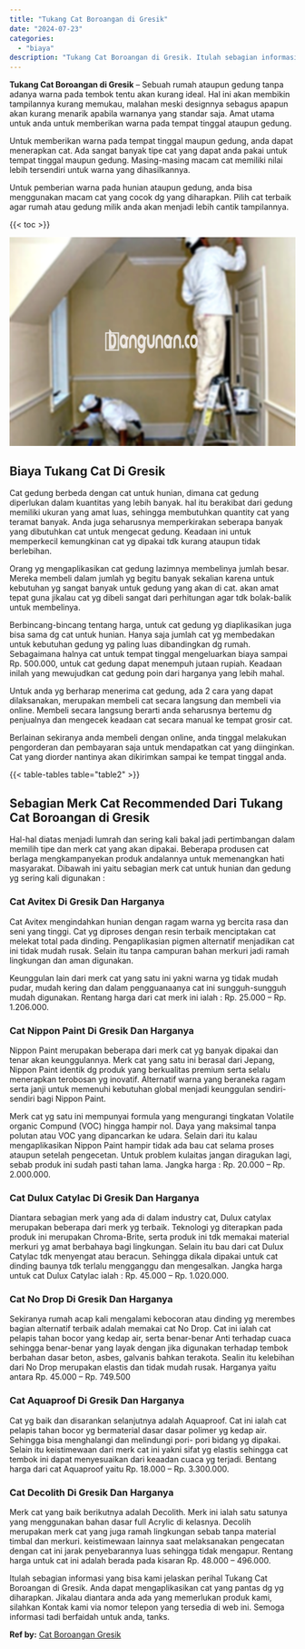 ```yaml
---
title: "Tukang Cat Boroangan di Gresik"
date: "2024-07-23"
categories: 
  - "biaya"
description: "Tukang Cat Boroangan di Gresik. Itulah sebagian informasi yang bisa kami jelaskan perihal Tukang Cat Boroangan di Gresik. Anda dapat mengaplikasikan cat yang..."
---
```


**Tukang Cat Boroangan di Gresik** – Sebuah rumah ataupun gedung tanpa adanya warna pada tembok tentu akan kurang ideal. Hal ini akan membikin tampilannya kurang memukau, malahan meski designnya sebagus apapun akan kurang menarik apabila warnanya yang standar saja. Amat utama untuk anda untuk memberikan warna pada tempat tinggal ataupun gedung.

Untuk memberikan warna pada tempat tinggal maupun gedung, anda dapat menerapkan cat. Ada sangat banyak tipe cat yang dapat anda pakai untuk tempat tinggal maupun gedung. Masing-masing macam cat memiliki nilai lebih tersendiri untuk warna yang dihasilkannya.

Untuk pemberian warna pada hunian ataupun gedung, anda bisa menggunakan macam cat yang cocok dg yang diharapkan. Pilih cat terbaik agar rumah atau gedung milik anda akan menjadi lebih cantik tampilannya.

{{< toc >}}

![Tukang Cat Boroangan di Gresik](/images/jasa-cat-murah29.png)

## Biaya Tukang Cat Di Gresik

Cat gedung berbeda dengan cat untuk hunian, dimana cat gedung diperlukan dalam kuantitas yang lebih banyak. hal itu berakibat dari gedung memiliki ukuran yang amat luas, sehingga membutuhkan quantity cat yang teramat banyak. Anda juga seharusnya memperkirakan seberapa banyak yang dibutuhkan cat untuk mengecat gedung. Keadaan ini untuk memperkecil kemungkinan cat yg dipakai tdk kurang ataupun tidak berlebihan.

Orang yg mengaplikasikan cat gedung lazimnya membelinya jumlah besar. Mereka membeli dalam jumlah yg begitu banyak sekalian karena untuk kebutuhan yg sangat banyak untuk gedung yang akan di cat. akan amat tepat guna jikalau cat yg dibeli sangat dari perhitungan agar tdk bolak-balik untuk membelinya.

Berbincang-bincang tentang harga, untuk cat gedung yg diaplikasikan juga bisa sama dg cat untuk hunian. Hanya saja jumlah cat yg membedakan untuk kebutuhan gedung yg paling luas dibandingkan dg rumah. Sebagaimana halnya cat untuk tempat tinggal mengeluarkan biaya sampai Rp. 500.000, untuk cat gedung dapat menempuh jutaan rupiah. Keadaan inilah yang mewujudkan cat gedung poin dari harganya yang lebih mahal.

Untuk anda yg berharap menerima cat gedung, ada 2 cara yang dapat dilaksanakan, merupakan membeli cat secara langsung dan membeli via online. Membeli secara langsung berarti anda seharusnya bertemu dg penjualnya dan mengecek keadaan cat secara manual ke tempat grosir cat.

Berlainan sekiranya anda membeli dengan online, anda tinggal melakukan pengorderan dan pembayaran saja untuk mendapatkan cat yang diinginkan. Cat yang diorder nantinya akan dikirimkan sampai ke tempat tinggal anda.

{{< table-tables table="table2" >}}

## Sebagian Merk Cat Recommended Dari Tukang Cat Boroangan di Gresik

Hal-hal diatas menjadi lumrah dan sering kali bakal jadi pertimbangan dalam memilih tipe dan merk cat yang akan dipakai. Beberapa produsen cat berlaga mengkampanyekan produk andalannya untuk memenangkan hati masyarakat. Dibawah ini yaitu sebagian merk cat untuk hunian dan gedung yg sering kali digunakan :

### Cat Avitex Di Gresik Dan Harganya

Cat Avitex mengindahkan hunian dengan ragam warna yg bercita rasa dan seni yang tinggi. Cat yg diproses dengan resin terbaik menciptakan cat melekat total pada dinding. Pengaplikasian pigmen alternatif menjadikan cat ini tidak mudah rusak. Selain itu tanpa campuran bahan merkuri jadi ramah lingkungan dan aman digunakan.

Keunggulan lain dari merk cat yang satu ini yakni warna yg tidak mudah pudar, mudah kering dan dalam pengguanaanya cat ini sungguh-sungguh mudah digunakan. Rentang harga dari cat merk ini ialah : Rp. 25.000 – Rp. 1.206.000.

### Cat Nippon Paint Di Gresik Dan Harganya

Nippon Paint merupakan beberapa dari merk cat yg banyak dipakai dan tenar akan keunggulannya. Merk cat yang satu ini berasal dari Jepang, Nippon Paint identik dg produk yang berkualitas premium serta selalu menerapkan terobosan yg inovatif. Alternatif warna yang beraneka ragam serta janji untuk memenuhi kebutuhan global menjadi keunggulan sendiri-sendiri bagi Nippon Paint.

Merk cat yg satu ini mempunyai formula yang mengurangi tingkatan Volatile organic Compund (VOC) hingga hampir nol. Daya yang maksimal tanpa polutan atau VOC yang dipancarkan ke udara. Selain dari itu kalau mengaplikasikan Nippon Paint hampir tidak ada bau cat selama proses ataupun setelah pengecetan. Untuk problem kulaitas jangan diragukan lagi, sebab produk ini sudah pasti tahan lama. Jangka harga : Rp. 20.000 – Rp. 2.000.000.

### Cat Dulux Catylac Di Gresik Dan Harganya

Diantara sebagian merk yang ada di dalam industry cat, Dulux catylax merupakan beberapa dari merk yg terbaik. Teknologi yg diterapkan pada produk ini merupakan Chroma-Brite, serta produk ini tdk memakai material merkuri yg amat berbahaya bagi lingkungan. Selain itu bau dari cat Dulux Catylac tdk menyengat atau beracun. Sehingga dikala dipakai untuk cat dinding baunya tdk terlalu mengganggu dan mengesalkan. Jangka harga untuk cat Dulux Catylac ialah : Rp. 45.000 – Rp. 1.020.000.

### Cat No Drop Di Gresik Dan Harganya

Sekiranya rumah acap kali mengalami kebocoran atau dinding yg merembes bagian alternatif terbaik adalah memakai cat No Drop. Cat ini ialah cat pelapis tahan bocor yang kedap air, serta benar-benar Anti terhadap cuaca sehingga benar-benar yang layak dengan jika digunakan terhadap tembok berbahan dasar beton, asbes, galvanis bahkan terakota. Sealin itu kelebihan dari No Drop merupakan elastis dan tidak mudah rusak. Harganya yaitu antara Rp. 45.000 – Rp. 749.500

### Cat Aquaproof Di Gresik Dan Harganya

Cat yg baik dan disarankan selanjutnya adalah Aquaproof. Cat ini ialah cat pelapis tahan bocor yg bermaterial dasar dasar polimer yg kedap air. Sehingga bisa menghalangi dan melindungi pori- pori bidang yg dipakai. Selain itu keistimewaan dari merk cat ini yakni sifat yg elastis sehingga cat tembok ini dapat menyesuaikan dari keaadan cuaca yg terjadi. Bentang harga dari cat Aquaproof yaitu Rp. 18.000 – Rp. 3.300.000.

### Cat Decolith Di Gresik Dan Harganya

Merk cat yang baik berikutnya adalah Decolith. Merk ini ialah satu satunya yang menggunakan bahan dasar full Acrylic di kelasnya. Decolih merupakan merk cat yang juga ramah lingkungan sebab tanpa material timbal dan merkuri. keistimewaan lainnya saat melaksanakan pengecatan dengan cat ini jarak penyebarannya luas sehingga tidak mengapur. Rentang harga untuk cat ini adalah berada pada kisaran Rp. 48.000 – 496.000.

Itulah sebagian informasi yang bisa kami jelaskan perihal Tukang Cat Boroangan di Gresik. Anda dapat mengaplikasikan cat yang pantas dg yg diharapkan. Jikalau diantara anda ada yang memerlukan produk kami, silahkan Kontak kami via nomor telepon yang tersedia di web ini. Semoga informasi tadi berfaidah untuk anda, tanks.

**Ref by:** [Cat Boroangan Gresik](https://id.wikipedia.org/wiki/Cat)
